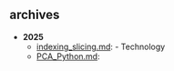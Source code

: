 
## archives
- **2025**
  - [indexing_slicing.md](archives/2025/indexing_slicing.md): - Technology
  - [PCA_Python.md](archives/2025/PCA_Python.md): 

